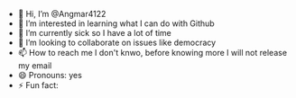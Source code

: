 - 👋 Hi, I’m @Angmar4122
- 👀 I’m interested in learning what I can do with Github
- 🌱 I’m currently sick so I have a lot of time
- 💞️ I’m looking to collaborate on issues like democracy
- 📫 How to reach me I don't knwo, before knowing more I will not release my email
- 😄 Pronouns: yes
- ⚡ Fun fact: 

<!---
Angmar4122/Angmar4122 is a ✨ special ✨ repository because its `README.md` (this file) appears on your GitHub profile.
You can click the Preview link to take a look at your changes.
--->
